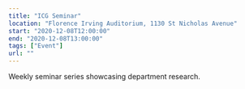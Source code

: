 ```yaml
---
title: "ICG Seminar"
location: "Florence Irving Auditorium, 1130 St Nicholas Avenue"
start: "2020-12-08T12:00:00"
end: "2020-12-08T13:00:00"
tags: ["Event"]
url: ""
---
```


Weekly seminar series showcasing department research.

<!-- endexcerpt -->
